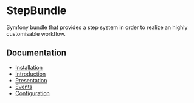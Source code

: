 StepBundle
==========

Symfony bundle that provides a step system in order to realize an highly customisable workflow.

Documentation
-------------

* [Installation](Resources/doc/installation.md)
* [Introduction](Resources/doc/introduction.md)
* [Presentation](Resources/doc/presentation.md)
* [Events](Resources/doc/events.md)
* [Configuration](Resources/doc/configuration.md)